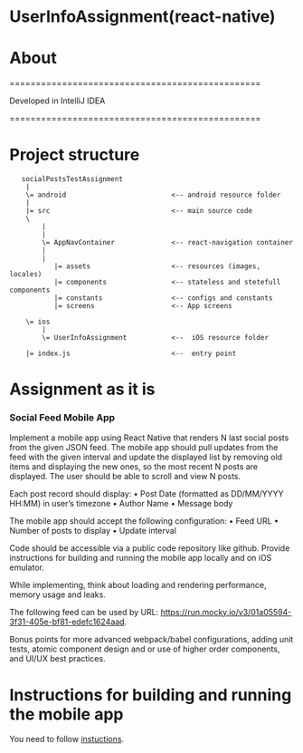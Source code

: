 # UserInfoAssignment(react-native)

# About

================================================

Developed in IntelliJ IDEA 

================================================



# Project structure

       socialPostsTestAssignment
        |
        \= android                          <-- android resource folder  
        |
        |= src                              <-- main source code
        \
            |
            |
            \= AppNavContainer              <-- react-navigation container
            |
            |
               |= assets                    <-- resources (images, locales)
               |= components                <-- stateless and stetefull components
               |= constants                 <-- configs and constants
               |= screens                   <-- App screens     
                                         
        \= ios                       
            |
            \= UserInfoAssignment           <--  iOS resource folder
             
        |= index.js                         <--  entry point
        
        
      
# Assignment as it is


### Social Feed Mobile App

Implement a mobile app using React Native that renders N last social posts from the given JSON
feed. The mobile app should pull updates from the feed with the given interval and update the
displayed list by removing old items and displaying the new ones, so the most recent N posts are
displayed. The user should be able to scroll and view N posts.

Each post record should display:
    •  Post Date (formatted as DD/MM/YYYY HH:MM) in user’s timezone
    •  Author Name
    •  Message body

The mobile app should accept the following configuration:
    • Feed URL
    • Number of posts to display
    • Update interval

Code should be accessible via a public code repository like github.
Provide instructions for building and running the mobile app locally and on iOS emulator.

While implementing, think about loading and rendering performance, memory usage and leaks.

The following feed can be used by URL: https://run.mocky.io/v3/01a05594-3f31-405e-bf81-edefc1624aad.

Bonus points for more advanced webpack/babel configurations, adding unit tests, atomic
component design and or use of higher order components, and UI/UX best practices.


# Instructions for building and running the mobile app

You need to follow [instuctions](https://reactnative.dev/docs/environment-setup).
